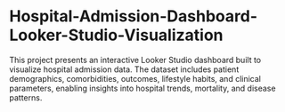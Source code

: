 # Hospital-Admission-Dashboard-Looker-Studio-Visualization
This project presents an interactive Looker Studio dashboard built to visualize hospital admission data. The dataset includes patient demographics, comorbidities, outcomes, lifestyle habits, and clinical parameters, enabling insights into hospital trends, mortality, and disease patterns.
